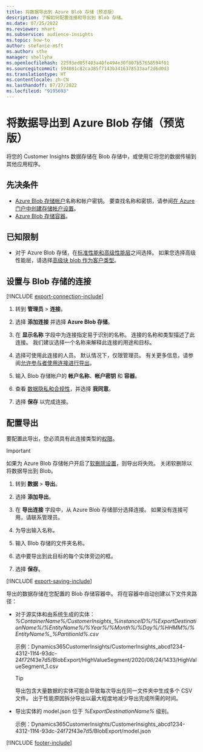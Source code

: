 ```yaml
---
title: 将数据导出到 Azure Blob 存储（预览版）
description: 了解如何配置连接和导出到 Blob 存储。
ms.date: 07/25/2022
ms.reviewer: mhart
ms.subservice: audience-insights
ms.topic: how-to
author: stefanie-msft
ms.author: sthe
manager: shellyha
ms.openlocfilehash: 22593ed05f403a40fe494e30f807b57658594f01
ms.sourcegitcommit: 594081c82ca385f7143b3416378533aaf2d6d0d3
ms.translationtype: HT
ms.contentlocale: zh-CN
ms.lasthandoff: 07/27/2022
ms.locfileid: "9195693"
---
```

# <a name="export-data-to-an-azure-blob-storage-preview"></a>将数据导出到 Azure Blob 存储（预览版）

将您的 Customer Insights 数据存储在 Blob 存储中，或使用它将您的数据传输到其他应用程序。

## <a name="prerequisites"></a>先决条件

- [Azure Blob 存储帐户](/azure/storage/blobs/create-data-lake-storage-account)名称和帐户密钥。 要查找名称和密钥，请参阅[在 Azure 门户中创建存储帐户设置](/azure/storage/common/storage-account-manage)。
- [Azure Blob 存储容器](/azure/storage/blobs/storage-quickstart-blobs-portal#create-a-container)。

## <a name="known-limitations"></a>已知限制

- 对于 Azure Blob 存储，在[标准性能和高级性能层](/azure/storage/blobs/storage-blob-performance-tiers)之间选择。 如果您选择高级性能层，请选择[高级块 blob 作为客户类型](/azure/storage/common/storage-account-overview#types-of-storage-accounts)。

## <a name="set-up-connection-to-blob-storage"></a>设置与 Blob 存储的连接

[!INCLUDE [export-connection-include](includes/export-connection-admn.md)]

1. 转到 **管理员** > **连接**。

1. 选择 **添加连接** 并选择 **Azure Blob 存储**。

1. 在 **显示名称** 字段中为连接指定易于识别的名称。 连接的名称和类型描述了此连接。 我们建议选择一个名称来解释此连接的用途和目标。

1. 选择可使用此连接的人员。 默认情况下，仅限管理员。 有关更多信息，请参阅[允许参与者使用连接进行导出](connections.md#allow-contributors-to-use-a-connection-for-exports)。

1. 输入 Blob 存储帐户的 **帐户名称**、**帐户密钥** 和 **容器**。

1. 查看 [数据隐私和合规性](connections.md#data-privacy-and-compliance)，并选择 **我同意**。

1. 选择 **保存** 以完成连接。

## <a name="configure-an-export"></a>配置导出

要配置此导出，您必须具有此连接类型的[权限](export-destinations.md#set-up-a-new-export)。

> [!IMPORTANT]
> 如果为 Azure Blob 存储帐户开启了[软删除设置](/azure/storage/blobs/soft-delete-blob-enable)，则导出将失败。 关闭软删除以将数据导出到 Blob。

1. 转到 **数据** > **导出**。

1. 选择 **添加导出**。

1. 在 **导出连接** 字段中，从 Azure Blob 存储部分选择连接。 如果没有连接可用，请联系管理员。

1. 为导出输入名称。

1. 输入 Blob 存储的文件夹名称。

1. 选中要导出到此目标的每个实体旁边的框。

1. 选择 **保存**。

[!INCLUDE [export-saving-include](includes/export-saving.md)]

导出的数据存储在您配置的 Blob 存储容器中。 将在容器中自动创建以下文件夹路径：

- 对于源实体和由系统生成的实体：  
  *%ContainerName%/CustomerInsights_%instanceID%/%ExportDestinationName%/%EntityName%/%Year%/%Month%/%Day%/%HHMM%/%EntityName%_%PartitionId%.csv*  

  示例：Dynamics365CustomerInsights/CustomerInsights_abcd1234-4312-11f4-93dc-24f72f43e7d5/BlobExport/HighValueSegment/2020/08/24/1433/HighValueSegment_1.csv
  
  > [!TIP]
  > 导出包含大量数据的实体可能会导致每次导出在同一文件夹中生成多个 CSV 文件。 出于性能原因拆分导出以最大程度地减少导出完成所需的时间。

- 导出实体的 model.json 位于 *%ExportDestinationName%* 级别。  
  
  示例：Dynamics365CustomerInsights/CustomerInsights_abcd1234-4312-11f4-93dc-24f72f43e7d5/BlobExport/model.json

[!INCLUDE [footer-include](includes/footer-banner.md)]
